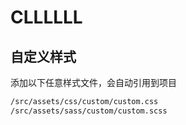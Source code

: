 # CLLLLLL

## 自定义样式

添加以下任意样式文件，会自动引用到项目

```txt
/src/assets/css/custom/custom.css
/src/assets/sass/custom/custom.scss
```

